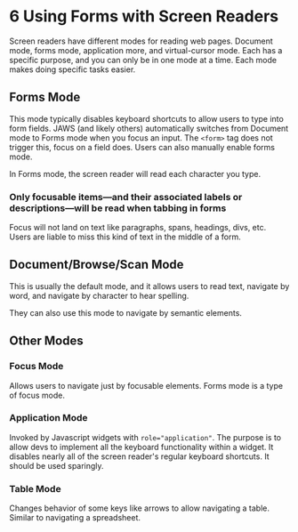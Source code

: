 # 6 Using Forms with Screen Readers

Screen readers have different modes for reading web pages. Document mode, forms mode, application more, and virtual-cursor mode. Each has a specific purpose, and you can only be in one mode at a time. Each mode makes doing specific tasks easier.

## Forms Mode

This mode typically disables keyboard shortcuts to allow users to type into form fields. JAWS (and likely others) automatically switches from Document mode to Forms mode when you focus an input. The `<form>` tag does not trigger this, focus on a field does. Users can also manually enable forms mode.

In Forms mode, the screen reader will read each character you type.

### Only focusable items—and their associated labels or descriptions—will be read when tabbing in forms

Focus will not land on text like paragraphs, spans, headings, divs, etc. Users are liable to miss this kind of text in the middle of a form.

## Document/Browse/Scan Mode

This is usually the default mode, and it allows users to read text, navigate by word, and navigate by character to hear spelling.

They can also use this mode to navigate by semantic elements.

## Other Modes

### Focus Mode

Allows users to navigate just by focusable elements. Forms mode is a type of focus mode.

### Application Mode

Invoked by Javascript widgets with `role="application"`. The purpose is to allow devs to implement all the keyboard functionality within a widget. It disables nearly all of the screen reader's regular keyboard shortcuts. It should be used sparingly.

### Table Mode

Changes behavior of some keys like arrows to allow navigating a table. Similar to navigating a spreadsheet.